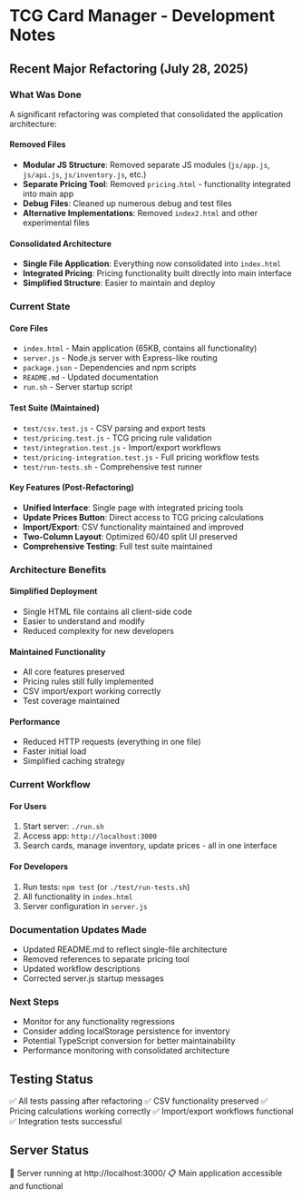 # TCG Card Manager - Development Notes

## Recent Major Refactoring (July 28, 2025)

### What Was Done
A significant refactoring was completed that consolidated the application architecture:

#### Removed Files
- **Modular JS Structure**: Removed separate JS modules (`js/app.js`, `js/api.js`, `js/inventory.js`, etc.)
- **Separate Pricing Tool**: Removed `pricing.html` - functionality integrated into main app
- **Debug Files**: Cleaned up numerous debug and test files
- **Alternative Implementations**: Removed `index2.html` and other experimental files

#### Consolidated Architecture
- **Single File Application**: Everything now consolidated into `index.html`
- **Integrated Pricing**: Pricing functionality built directly into main interface
- **Simplified Structure**: Easier to maintain and deploy

### Current State

#### Core Files
- `index.html` - Main application (65KB, contains all functionality)
- `server.js` - Node.js server with Express-like routing
- `package.json` - Dependencies and npm scripts
- `README.md` - Updated documentation
- `run.sh` - Server startup script

#### Test Suite (Maintained)
- `test/csv.test.js` - CSV parsing and export tests
- `test/pricing.test.js` - TCG pricing rule validation
- `test/integration.test.js` - Import/export workflows
- `test/pricing-integration.test.js` - Full pricing workflow tests
- `test/run-tests.sh` - Comprehensive test runner

#### Key Features (Post-Refactoring)
- **Unified Interface**: Single page with integrated pricing tools
- **Update Prices Button**: Direct access to TCG pricing calculations
- **Import/Export**: CSV functionality maintained and improved
- **Two-Column Layout**: Optimized 60/40 split UI preserved
- **Comprehensive Testing**: Full test suite maintained

### Architecture Benefits

#### Simplified Deployment
- Single HTML file contains all client-side code
- Easier to understand and modify
- Reduced complexity for new developers

#### Maintained Functionality
- All core features preserved
- Pricing rules still fully implemented
- CSV import/export working correctly
- Test coverage maintained

#### Performance
- Reduced HTTP requests (everything in one file)
- Faster initial load
- Simplified caching strategy

### Current Workflow

#### For Users
1. Start server: `./run.sh`
2. Access app: `http://localhost:3000`
3. Search cards, manage inventory, update prices - all in one interface

#### For Developers
1. Run tests: `npm test` (or `./test/run-tests.sh`)
2. All functionality in `index.html`
3. Server configuration in `server.js`

### Documentation Updates Made
- Updated README.md to reflect single-file architecture
- Removed references to separate pricing tool
- Updated workflow descriptions
- Corrected server.js startup messages

### Next Steps
- Monitor for any functionality regressions
- Consider adding localStorage persistence for inventory
- Potential TypeScript conversion for better maintainability
- Performance monitoring with consolidated architecture

## Testing Status
✅ All tests passing after refactoring
✅ CSV functionality preserved
✅ Pricing calculations working correctly
✅ Import/export workflows functional
✅ Integration tests successful

## Server Status
🚀 Server running at http://localhost:3000/
📋 Main application accessible and functional
